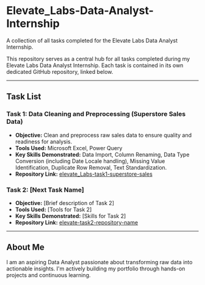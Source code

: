 # Elevate_Labs-Data-Analyst-Internship
A collection of all tasks completed for the Elevate Labs Data Analyst Internship.

This repository serves as a central hub for all tasks completed during my Elevate Labs Data Analyst Internship. Each task is contained in its own dedicated GitHub repository, linked below.

---

## Task List

### Task 1: Data Cleaning and Preprocessing (Superstore Sales Data)
* **Objective:** Clean and preprocess raw sales data to ensure quality and readiness for analysis.
* **Tools Used:** Microsoft Excel, Power Query
* **Key Skills Demonstrated:** Data Import, Column Renaming, Data Type Conversion (including Date Locale handling), Missing Value Identification, Duplicate Row Removal, Text Standardization.
* **Repository Link:** [elevate_Labs-task1-superstore-sales](https://github.com/RaghunathSinghOfficial/elevate_Labs_DA_Internship_task1_Superstore_Sales)

### Task 2: [Next Task Name]
* **Objective:** [Brief description of Task 2]
* **Tools Used:** [Tools for Task 2]
* **Key Skills Demonstrated:** [Skills for Task 2]
* **Repository Link:** [elevate-task2-repository-name](https://github.com/RaghunathSinghOfficial/elevate-task2-repository-name)

---

## About Me
I am an aspiring Data Analyst passionate about transforming raw data into actionable insights. I'm actively building my portfolio through hands-on projects and continuous learning.
